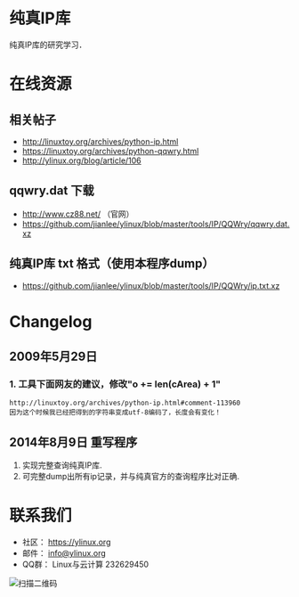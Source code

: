 纯真IP库
========================

纯真IP库的研究学习．

# 在线资源

## 相关帖子

- http://linuxtoy.org/archives/python-ip.html
- https://linuxtoy.org/archives/python-qqwry.html
- http://ylinux.org/blog/article/106

## qqwry.dat 下载

- http://www.cz88.net/ （官网）
- https://github.com/jianlee/ylinux/blob/master/tools/IP/QQWry/qqwry.dat.xz

## 纯真IP库 txt 格式（使用本程序dump）

- https://github.com/jianlee/ylinux/blob/master/tools/IP/QQWry/ip.txt.xz

# Changelog

## 2009年5月29日

### 1. 工具下面网友的建议，修改"o += len(cArea) + 1"

    http://linuxtoy.org/archives/python-ip.html#comment-113960
    因为这个时候我已经把得到的字符串变成utf-8编码了，长度会有变化！

## 2014年8月9日 重写程序

1. 实现完整查询纯真IP库.
2. 可完整dump出所有ip记录，并与纯真官方的查询程序比对正确.


# 联系我们

- 社区： https://ylinux.org
- 邮件： info@ylinux.org
- QQ群： Linux与云计算 232629450

![扫描二维码](http://ylinux.org/static/img/join-qq-qun232629450.png)


